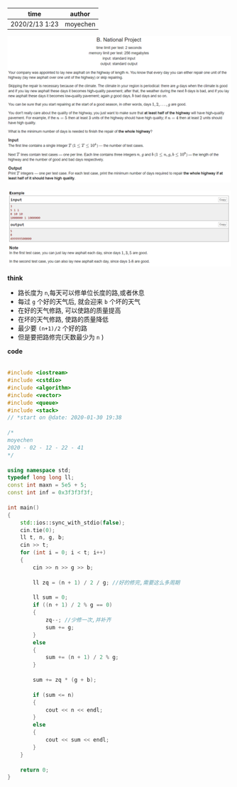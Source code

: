 |time|author|
|--|--|
|2020/2/13 1:23|moyechen|


![](_v_images/20200213011850168_15178.png)


![](_v_images/20200213011904478_22042.png)


__think__

- 路长度为 `n`,每天可以修单位长度的路,或者休息
- 每过 `g` 个好的天气后, 就会迎来 `b` 个坏的天气
- 在好的天气修路, 可以使路的质量提高
- 在坏的天气修路, 使路的质量降低
- 最少要 `(n+1)/2` 个好的路
- 但是要把路修完(天数最少为 `n` )




__code__

```c++

#include <iostream>
#include <cstdio>
#include <algorithm>
#include <vector>
#include <queue>
#include <stack>
// *start on @date: 2020-01-30 19:38

/*
moyechen
2020 - 02 - 12 - 22 - 41
*/

using namespace std;
typedef long long ll;
const int maxn = 5e5 + 5;
const int inf = 0x3f3f3f3f;

int main()
{
    std::ios::sync_with_stdio(false);
    cin.tie(0);
    ll t, n, g, b;
    cin >> t;
    for (int i = 0; i < t; i++)
    {
        cin >> n >> g >> b;

        ll zq = (n + 1) / 2 / g; //好的修完,需要这么多周期

        ll sum = 0;
        if ((n + 1) / 2 % g == 0)
        {
            zq--; //少修一次,并补齐
            sum += g;
        }
        else
        {
            sum += (n + 1) / 2 % g;
        }

        sum += zq * (g + b);

        if (sum <= n)
        {
            cout << n << endl;
        }
        else
        {
            cout << sum << endl;
        }
    }

    return 0;
}

```

